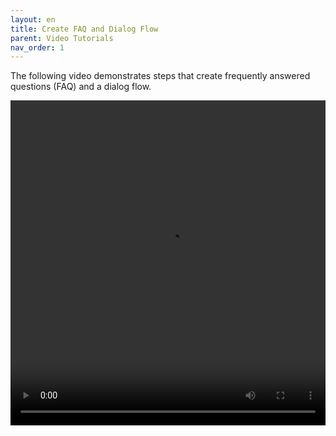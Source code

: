 ```yaml
---
layout: en
title: Create FAQ and Dialog Flow
parent: Video Tutorials
nav_order: 1
---
```


The following video demonstrates steps that create frequently answered questions (FAQ) and a dialog flow.

<video src="/assets/images/example/video/basic.mov" width="100%" height="520px" controls="controls"></video>
